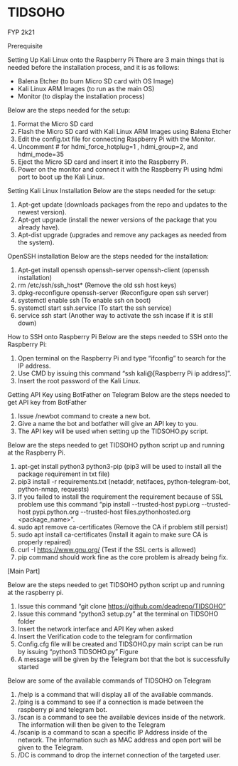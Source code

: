# TIDSOHO

FYP 2k21

Prerequisite

Setting Up Kali Linux onto the Raspberry Pi
There are 3 main things that is needed before the installation process, and it is as follows:
- Balena Etcher (to burn Micro SD card with OS Image)
- Kali Linux ARM Images (to run as the main OS)
- Monitor (to display the installation process)

Below are the steps needed for the setup:
1. Format the Micro SD card
2. Flash the Micro SD card with Kali Linux ARM Images using Balena Etcher
3. Edit the config.txt file for connecting Raspberry Pi with the Monitor.
4. Uncomment # for hdmi_force_hotplug=1 , hdmi_group=2, and hdmi_mode=35
5. Eject the Micro SD card and insert it into the Raspberry Pi.
6. Power on the monitor and connect it with the Raspberry Pi using hdmi port to boot up the Kali Linux.

Setting Kali Linux Installation
Below are the steps needed for the setup:
1. Apt-get update (downloads packages from the repo and updates to the newest version).
2. Apt-get upgrade (install the newer versions of the package that you already have).
3. Apt-dist upgrade (upgrades and remove any packages as needed from the system).

OpenSSH installation
Below are the steps needed for the installation:
1. Apt-get install openssh openssh-server openssh-client (openssh installation)
2. rm /etc/ssh/ssh_host* (Remove the old ssh host keys)
3. dpkg-reconfigure openssh-server (Reconfigure open ssh server)
4. systemctl enable ssh (To enable ssh on boot)
5. systemctl start ssh.service (To start the ssh service)
6. service ssh start (Another way to activate the ssh incase if it is still down)

How to SSH onto Raspberry Pi
Below are the steps needed to SSH onto the Raspberry Pi:
1. Open terminal on the Raspberry Pi and type “ifconfig” to search for the IP address.
2. Use CMD by issuing this command “ssh kali@[Raspberry Pi ip address]”.
3. Insert the root password of the Kali Linux.

Getting API Key using BotFather on Telegram
Below are the steps needed to get API key from BotFather
1. Issue /newbot command to create a new bot.
2. Give a name the bot and botfather will give an API key to you.
3. The API key will be used when setting up the TIDSOHO.py script.

Below are the steps needed to get TIDSOHO python script up and running at the Raspberry Pi.
1. apt-get install python3 python3-pip (pip3 will be used to install all the package requirement in txt file)
2. pip3 install -r requirements.txt (netaddr, netifaces, python-telegram-bot, python-nmap, requests)
3. If you failed to install the requirement the requirement because of SSL problem use this command “pip install --trusted-host pypi.org --trusted-host pypi.python.org --trusted-host files.pythonhosted.org <package_name>”.
4. sudo apt remove ca-certificates (Remove the CA if problem still persist)
5. sudo apt install ca-certificates (Install it again to make sure CA is properly repaired)
6. curl -I https://www.gnu.org/ (Test if the SSL certs is allowed)
7. pip command should work fine as the core problem is already being fix.

[Main Part]

Below are the steps needed to get TIDSOHO python script up and running at the raspberry pi.

1. Issue this command “git clone https://github.com/deadrepo/TIDSOHO”
2. Issue this command “python3 setup.py” at the terminal on TIDSOHO folder
3. Insert the network interface and API Key when asked
4. Insert the Verification code to the telegram for confirmation
5. Config.cfg file will be created and TIDSOHO.py main script can be run by issuing “python3 TIDSOHO.py”
Figure
6. A message will be given by the Telegram bot that the bot is successfully started

Below are some of the available commands of TIDSOHO on Telegram
1. /help is a command that will display all of the available commands.
2. /ping is a command to see if a connection is made between the raspberry pi and telegram bot.
3. /scan is a command to see the available devices inside of the network. The information will then be given to the Telegram
4. /scanip is a command to scan a specific IP Address inside of the network. The information such as MAC address and open port will be given to the Telegram.
5. /DC is command to drop the internet connection of the targeted user.

